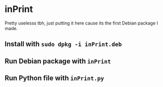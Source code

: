 # inPrint
Pretty uselesss tbh, just putting it here cause its the first Debian package I made.


## Install with ```sudo dpkg -i inPrint.deb```
## Run Debian package with ```inPrint```
## Run Python file with ```inPrint.py```
